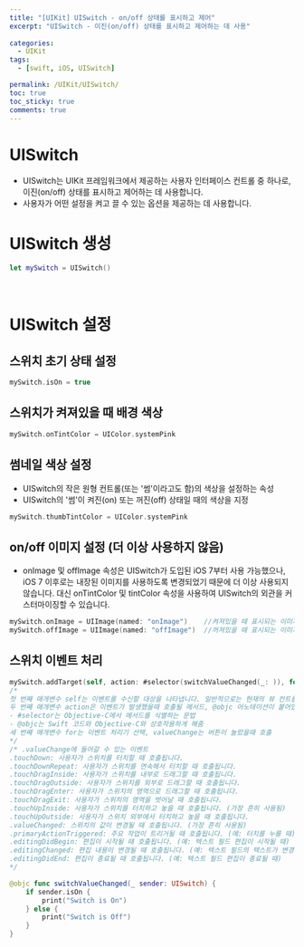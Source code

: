 ```yaml
---
title: "[UIKit] UISwitch - on/off 상태를 표시하고 제어"
excerpt: "UISwitch - 이진(on/off) 상태를 표시하고 제어하는 데 사용"
  
categories:
  - UIKit
tags:
  - [swift, iOS, UISwitch]

permalink: /UIKit/UISwitch/ 
toc: true         
toc_sticky: true   
comments: true      
---
```


# UISwitch 
- UISwitch는 UIKit 프레임워크에서 제공하는 사용자 인터페이스 컨트롤 중 하나로, 이진(on/off) 상태를 표시하고 제어하는 데 사용합니다.
- 사용자가 어떤 설정을 켜고 끌 수 있는 옵션을 제공하는 데 사용합니다. 

# UISwitch 생성 
```swift
let mySwitch = UISwitch() 
```
<br>

# UISwitch 설정 
## 스위치 초기 상태 설정 
```swift
mySwitch.isOn = true 
```

## 스위치가 켜져있을 때 배경 색상 
```swift 
mySwitch.onTintColor = UIColor.systemPink
```

## 썸네일 색상 설정 
- UISwitch의 작은 원형 컨트롤(또는 '썸'이라고도 함)의 색상을 설정하는 속성
-  UISwitch의 '썸'이 켜진(on) 또는 꺼진(off) 상태일 때의 색상을 지정

```swift
mySwitch.thumbTintColor = UIColor.systemPink
```

## on/off 이미지 설정 (더 이상 사용하지 않음)
- onImage 및 offImage 속성은 UISwitch가 도입된 iOS 7부터 사용 가능했으나, iOS 7 이후로는 내장된 이미지를 사용하도록 변경되었기 때문에 더 이상 사용되지 않습니다. 대신 onTintColor 및 tintColor 속성을 사용하여 UISwitch의 외관을 커스터마이징할 수 있습니다.

```swift
mySwitch.onImage = UIImage(named: "onImage")    //켜져있을 때 표시되는 이미지 설정 
mySwitch.offImage = UIImage(named: "offImage")  //꺼져있을 때 표시되는 이미지 설정
```

## 스위치 이벤트 처리 
```swift
mySwitch.addTarget(self, action: #selector(switchValueChanged(_: )), for: .valueChanged)
/*
첫 번째 매개변수 self는 이벤트를 수신할 대상을 나타냅니다. 일반적으로는 현재의 뷰 컨트롤러를 가리킵니다.
두 번째 매개변수 action은 이벤트가 발생했을때 호출될 메서드, @objc 어노테이션이 붙어있어야함. 
- #selector는 Objective-C에서 메서드를 식별하는 문법 
- @objc는 Swift 코드와 Objective-C와 상호작용하게 해줌
세 번째 매개변수 for는 이벤트 처리기 선택, valueChange는 버튼이 눌렀을때 호출 
*/
/* .valueChange에 들어갈 수 있는 이벤트 
.touchDown: 사용자가 스위치를 터치할 때 호출됩니다.
.touchDownRepeat: 사용자가 스위치를 연속해서 터치할 때 호출됩니다.
.touchDragInside: 사용자가 스위치를 내부로 드래그할 때 호출됩니다.
.touchDragOutside: 사용자가 스위치를 외부로 드래그할 때 호출됩니다.
.touchDragEnter: 사용자가 스위치의 영역으로 드래그할 때 호출됩니다.
.touchDragExit: 사용자가 스위치의 영역을 벗어날 때 호출됩니다.
.touchUpInside: 사용자가 스위치를 터치하고 놓을 때 호출됩니다. (가장 흔히 사용됨)
.touchUpOutside: 사용자가 스위치 외부에서 터치하고 놓을 때 호출됩니다.
.valueChanged: 스위치의 값이 변경될 때 호출됩니다. (가장 흔히 사용됨)
.primaryActionTriggered: 주요 작업이 트리거될 때 호출됩니다. (예: 터치를 누를 때)
.editingDidBegin: 편집이 시작될 때 호출됩니다. (예: 텍스트 필드 편집이 시작될 때)
.editingChanged: 편집 내용이 변경될 때 호출됩니다. (예: 텍스트 필드의 텍스트가 변경될 때)
.editingDidEnd: 편집이 종료될 때 호출됩니다. (예: 텍스트 필드 편집이 종료될 때)
*/

@objc func switchValueChanged(_ sender: UISwitch) {
    if sender.isOn {
        print("Switch is On")
    } else {
        print("Switch is Off")
    }
}
```
